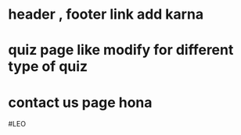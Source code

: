# header , footer link add karna

# quiz page like modify for different type of quiz

# contact us page hona
#LEO

